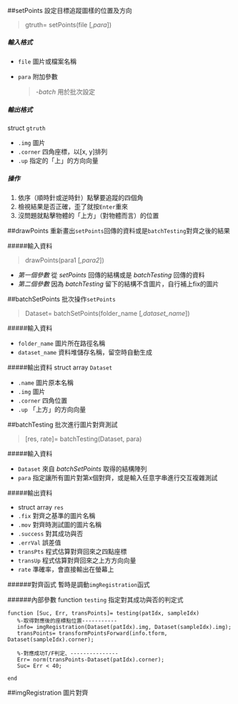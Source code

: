 ##setPoints
設定目標追蹤圖樣的位置及方向

> gtruth= setPoints(file [*,para*])

##### 輸入格式
- `file` 圖片或檔案名稱
- `para` 附加參數

	> *-batch* 用於批次設定

##### 輸出格式
struct `gtruth`

- `.img` 圖片
- `.corner` 四角座標，以[x, y]排列
- `.up` 指定的「上」的方向向量

##### 操作
1. 依序（順時針或逆時針）點擊要追蹤的四個角
2. 檢視結果是否正確，歪了就按`Enter`重來
3. 沒問題就點擊物體的「上方」（對物體而言）的位置

##drawPoints
重新畫出`setPoints`回傳的資料或是`batchTesting`對齊之後的結果

#####輸入資料
> drawPoints(para1 [*,para2*])

- *第一個參數* 從 *setPoints* 回傳的結構或是 *batchTesting* 回傳的資料
- *第二個參數* 因為 *batchTesting* 留下的結構不含圖片，自行補上fix的圖片


##batchSetPoints
批次操作`setPoints`
> Dataset= batchSetPoints(folder\_name [*,dataset\_name*])

#####輸入資料
- `folder_name` 圖片所在路徑名稱
- `dataset_name` 資料堆儲存名稱，留空時自動生成

#####輸出資料
struct array `Dataset`

- `.name` 圖片原本名稱
- `.img` 圖片
- `.corner` 四角位置
- `.up` 「上方」的方向向量

##batchTesting
批次進行圖片對齊測試

> [res, rate]= batchTesting(Dataset, para)

#####輸入資料
- `Dataset` 來自 *batchSetPoints* 取得的結構陣列
- `para` 指定讓所有圖片對第x個對齊，或是輸入任意字串進行交互複雜測試

#####輸出資料
- struct array `res`
 - `.fix` 對齊之基準的圖片名稱
 - `.mov` 對齊時測試圖的圖片名稱
 - `.success` 對其成功與否
 - `.errVal` 誤差值
 - `transPts` 程式估算對齊回來之四點座標
 - `transUp` 程式估算對齊回來之上方方向向量
- `rate` 準確率，會直接輸出在螢幕上

######對齊函式
暫時是調動`imgRegistration`函式

######內部參數
function `testing` 指定對其成功與否的判定式

```
function [Suc, Err, transPoints]= testing(patIdx, sampleIdx)
   %-取得對應後的座標點位置-----------
   info= imgRegistration(Dataset(patIdx).img, Dataset(sampleIdx).img);
   transPoints= transformPointsForward(info.tform, Dataset(sampleIdx).corner);
   
   %-對應成功T/F判定、---------------
   Err= norm(transPoints-Dataset(patIdx).corner);
   Suc= Err < 40;
   
end
```


##imgRegistration
圖片對齊